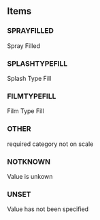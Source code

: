 

<!-- end of short definition -->
## Items

### SPRAYFILLED
Spray Filled

### SPLASHTYPEFILL
Splash Type Fill

### FILMTYPEFILL
Film Type Fill

### OTHER
required category not on scale

### NOTKNOWN
Value is unkown

### UNSET
Value has not been specified
